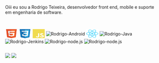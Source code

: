  Oiii eu sou a Rodrigo Teixeira, desenvolvedor front end, mobile e suporte em engenharia de software.
##
<div style="display: inline_block"><br>
  
   <img align="center" alt="Rodrigo-HTML" height="30" width="40" src="https://raw.githubusercontent.com/devicons/devicon/master/icons/html5/html5-original.svg"/>
  <img align="center" alt="Rodrigo-CSS" height="30" width="40" src="https://raw.githubusercontent.com/devicons/devicon/master/icons/css3/css3-original.svg">
  <img align="center" alt="Rodrigo-Js" height="30" width="40" src="https://raw.githubusercontent.com/devicons/devicon/master/icons/javascript/javascript-plain.svg">
 <img align="center" alt="Rodrigo-Android" height="30" width="40"
src="https://cdn.jsdelivr.net/gh/devicons/devicon/icons/android/android-original.svg" />
  <img align="center" alt="Rodrigo-React" height="30" width="40" src="https://raw.githubusercontent.com/devicons/devicon/master/icons/react/react-original.svg">
 <img align="center" alt="Rodrigo-Java" height="30" width="40"           src="https://cdn.jsdelivr.net/gh/devicons/devicon/icons/docker/docker-plain-wordmark.svg" />
  <img align="center" alt="Rodrigo-Jenkins" height="30" width="40"  src="https://cdn.jsdelivr.net/gh/devicons/devicon/icons/jenkins/jenkins-original.svg" />
  <img align="center" alt="Rodrigo-node.js" height="30" width="40"      src="https://cdn.jsdelivr.net/gh/devicons/devicon/icons/nodejs/nodejs-original.svg" />
  <img align="center" alt="Rodrigo-node.js" height="30" width="40"   
  src="https://cdn.jsdelivr.net/gh/devicons/devicon/icons/java/java-original.svg" />
  
</div>

  ##
 
<div> 

  <a href = "https://mail.google.com/mail/u/0/?tab=rm#inbox"><img src="https://img.shields.io/badge/-Gmail-%23333?style=for-the-badge&logo=gmail&logoColor=white" target="_blank"></a>
  <a href="" target="_blank"><img src="https://img.shields.io/badge/-LinkedIn-%230077B5?style=for-the-badge&logo=linkedin&logoColor=white" target="_blank"></a> 
  
</div>
